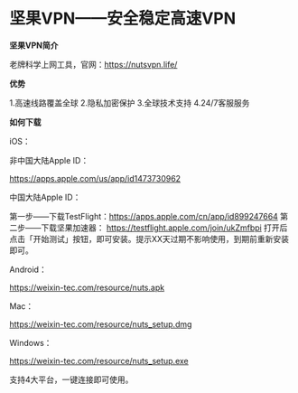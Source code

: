 # **坚果VPN——安全稳定高速VPN**

**坚果VPN简介**

老牌科学上网工具，官网：https://nutsvpn.life/

**优势**

1.高速线路覆盖全球
2.隐私加密保护
3.全球技术支持
4.24/7客服服务

**如何下载**

iOS：

非中国大陆Apple ID：

https://apps.apple.com/us/app/id1473730962

中国大陆Apple ID：

第一步——下载TestFlight：https://apps.apple.com/cn/app/id899247664
第二步——下载坚果加速器： https://testflight.apple.com/join/ukZmfbpi 打开后点击「开始测试」按钮，即可安装。提示XX天过期不影响使用，到期前重新安装即可。

Android：

https://weixin-tec.com/resource/nuts.apk

Mac：

https://weixin-tec.com/resource/nuts_setup.dmg

Windows：

https://weixin-tec.com/resource/nuts_setup.exe

支持4大平台，一键连接即可使用。
